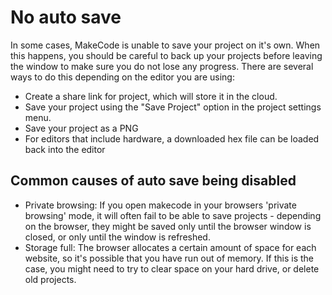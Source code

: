 # No auto save

In some cases, MakeCode is unable to save your project on it's own.
When this happens, you should be careful to back up your projects before leaving the window to make sure you do not lose any progress.
There are several ways to do this depending on the editor you are using:

* Create a share link for project, which will store it in the cloud.
* Save your project using the "Save Project" option in the project settings menu.
* Save your project as a PNG
* For editors that include hardware, a downloaded hex file can be loaded back into the editor

## Common causes of auto save being disabled

* Private browsing: If you open makecode in your browsers 'private browsing' mode, it will often fail to be able to save projects - depending on the browser, they might be saved only until the browser window is closed, or only until the window is refreshed.
* Storage full: The browser allocates a certain amount of space for each website, so it's possible that you have run out of memory. If this is the case, you might need to try to clear space on your hard drive, or delete old projects.